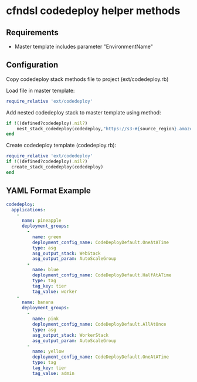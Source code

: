 cfndsl codedeploy helper methods
================================
## Requirements
- Master template includes parameter "EnvironmentName"

## Configuration
Copy codedeploy stack methods file to project (ext/codedeploy.rb)

Load file in master template:
```ruby
require_relative 'ext/codedeploy'
```

Add nested codedeploy stack to master template using method:

```ruby
if !((defined?codedeploy).nil?)
    nest_stack_codedeploy(codedeploy,"https://s3-#{source_region}.amazonaws.com/#{source_bucket}/cloudformation/#{cf_version}/codedeploy.json")
end
```

Create codedeploy template (codedeploy.rb):
```ruby
require_relative 'ext/codedeploy'
if !((defined?codedeploy).nil?)
  create_stack_codedeploy(codedeploy)
end
```

## YAML Format Example

```yaml
codedeploy:
  applications:
    -
      name: pineapple
      deployment_groups:
        -
          name: green
          deployment_config_name: CodeDeployDefault.OneAtATime
          type: asg
          asg_output_stack: WebStack
          asg_output_param: AutoScaleGroup
        -
          name: blue
          deployment_config_name: CodeDeployDefault.HalfAtATime
          type: tag
          tag_key: tier
          tag_value: worker
    -
      name: banana
      deployment_groups:
        -
          name: pink
          deployment_config_name: CodeDeployDefault.AllAtOnce
          type: asg
          asg_output_stack: WorkerStack
          asg_output_param: AutoScaleGroup
        -
          name: yellow
          deployment_config_name: CodeDeployDefault.OneAtATime
          type: tag
          tag_key: tier
          tag_value: admin
```
